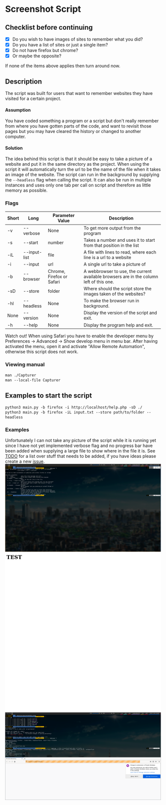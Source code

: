 # Screenshot Script

## Checklist before continuing
- [x] Do you wish to have images of sites to remember what you did?
- [x] Do you have a list of sites or just a single item?
- [x] Do not have firefox but chrome?
- [x] Or maybe the opposite?

If none of the items above applies then turn around now.

## Description
The script was built for users that want to remember websites they have visited for a certain project.

#### Assumption
You have coded something a program or a script but don't really remember from where you have gotten parts of the code, 
and want to revisit those pages but you may have cleared the history or changed to another computer.

#### Solution
The idea behind this script is that it should be easy to take a picture of a website and put it in the same directory 
as the project. When using the script it will automatically turn the url to be the name of the file when it takes an 
image of the website.
The script can run in the background by supplying the ```--headless``` flag when calling the script. 
It can also be run in multiple instances and uses only one tab per call on script and therefore as 
little memory as possible.

### Flags
Short | Long | Parameter Value | Description
------|------|-----------------|-------------
-v | --verbose | None | To get more output from the program
-s | --start | number | Takes a number and uses it to start from that position in the list
-iL | --input-list | file | A file with lines to read, where each line is a url to a website
-i | --input | url | A single url to take a picture of
-b | --browser | Chrome, Firefox or Safari | A webbrowser to use, the current available browsers are in the column left of this one.
-sD | --store | folder | Where should the script store the images taken of the websites?
-hl | --headless | None | To make the browser run in background.
None | --version | None | Display the version of the script and exit.
-h | --help | None | Display the program help and exit.

Watch out! When using Safari you have to enable the developer menu by Preferences -> Advanced -> Show develop menu in menu bar. 
After having activated the menu, open it and activate "Allow Remote Automation", otherwise this script does not work.

### Viewing manual
    man ./Capturer
    man --local-file Capturer

## Examples to start the script
    python3 main.py -b firefox -i http://localhost/help.php -sD ./
    python3 main.py -b firefox -iL input.txt --store path/to/folder --headless

### Examples
Unfortunately I can not take any picture of the script while it is running yet since I have not yet implemented verbose 
flag and no progress bar have been added when supplying a large file to show where in the file it is. 
See [TODO](TODO.md) for a list over stuff that needs to be added, if you have ideas please create a new [issue](https://github.com/erikkamph/screenshot_sites/issues).
![Image of script when supplying -h](help.png)
![Example image after running the script](test.png)
![Example run with verbose flag](verbose_test.png)